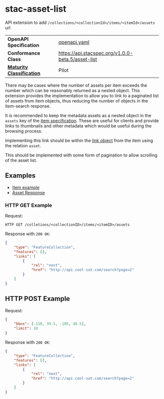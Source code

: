 # stac-asset-list
API extension to add `/collections/<collectionId>/items/<itemId>/assets` url


|   |   |
|---|---|
| **OpenAPI Specification** | [openapi.yaml](openapi.yaml) |
| **Conformance Class** | https://api.stacspec.org/v1.0.0-beta.5/asset-list |
| **[Maturity Classification](https://github.com/radiantearth/stac-api-spec/blob/master/extensions.md#extension-maturity)** | Pilot |

There may be cases where the number of assets per item exceeds the number which can be 
reasonably returned as a nested object. This extension provides the implementation to
allow you to link to a paginated list of assets from item objects, thus reducing the 
number of objects in the item-search response.

It is recommended to keep the metadata assets as a nested object in the `assets` key of the [item
specification](https://github.com/radiantearth/stac-spec/blob/master/item-spec/item-spec.md#assets). These
are useful for clients and provide links to thumbnails and other metadata which would be useful during the
browsing process.

Implementing this link should be within the [link object](https://github.com/radiantearth/stac-spec/blob/master/item-spec/item-spec.md#link-object)
from the item using the relation `asset`.

This should be implemented with some form of pagination to allow scrolling of the asset list.

## Examples

* [Item example](examples/item.json)
* [Asset Response](https://github.com/cedadev/stac-asset-spec/blob/main/examples/simple-asset.json)

### HTTP GET Example

Request:
```http
HTTP GET /colletions/<collectionID>/items/<itemID>/assets
```

Response with `200 OK`:
```json
{
    "type": "FeatureCollection",
    "features": [],
    "links": [
        {
            "rel": "next",
            "href": "http://api.cool-sat.com/search?page=2"
        }
    ]
}
```

## HTTP POST Example

Request:
```json
{
    "bbox": [-110, 39.5, -105, 40.5],
    "limit": 10
}
```

Response with `200 OK`:
```json
{
    "type": "FeatureCollection",
    "features": [],
    "links": [
        {
            "rel": "next",
            "href": "http://api.cool-sat.com/search?page=2"
        }
    ]
}
```
